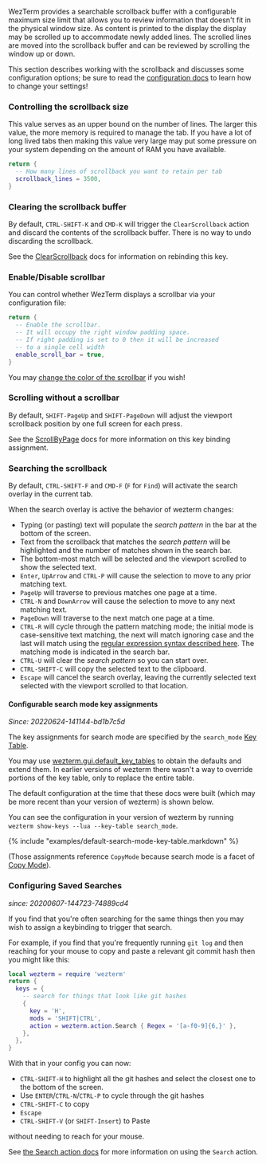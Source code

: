 WezTerm provides a searchable scrollback buffer with a configurable maximum
size limit that allows you to review information that doesn't fit in the
physical window size.  As content is printed to the display the display may be
scrolled up to accommodate newly added lines.  The scrolled lines are moved
into the scrollback buffer and can be reviewed by scrolling the window up or
down.

This section describes working with the scrollback and discusses some
configuration options; be sure to read the [configuration
docs](config/files.md) to learn how to change your settings!

### Controlling the scrollback size

This value serves as an upper bound on the number of lines.
The larger this value, the more memory is required to manage the tab.
If you have a lot of long lived tabs then making this value very large
may put some pressure on your system depending on the amount of RAM
you have available.

```lua
return {
  -- How many lines of scrollback you want to retain per tab
  scrollback_lines = 3500,
}
```

### Clearing the scrollback buffer

By default, `CTRL-SHIFT-K` and `CMD-K` will trigger the `ClearScrollback`
action and discard the contents of the scrollback buffer.  There is no way
to undo discarding the scrollback.

See the [ClearScrollback](config/lua/keyassignment/ClearScrollback.md) docs for information
on rebinding this key.

### Enable/Disable scrollbar

You can control whether WezTerm displays a scrollbar via your configuration
file:

```lua
return {
  -- Enable the scrollbar.
  -- It will occupy the right window padding space.
  -- If right padding is set to 0 then it will be increased
  -- to a single cell width
  enable_scroll_bar = true,
}
```

You may [change the color of the scrollbar](config/appearance.md#defining-your-own-colors) if you wish!

### Scrolling without a scrollbar

By default, `SHIFT-PageUp` and `SHIFT-PageDown` will adjust the viewport scrollback position
by one full screen for each press.

See the [ScrollByPage](config/lua/keyassignment/ScrollByPage.md) docs for more information
on this key binding assignment.

### Searching the scrollback

By default, `CTRL-SHIFT-F` and `CMD-F` (`F` for `Find`) will activate the
search overlay in the current tab.

When the search overlay is active the behavior of wezterm changes:

* Typing (or pasting) text will populate the *search pattern* in the bar at the bottom of the screen.
* Text from the scrollback that matches the *search pattern* will be highlighted and
  the number of matches shown in the search bar.
* The bottom-most match will be selected and the viewport scrolled to show the selected
  text.
* `Enter`, `UpArrow` and `CTRL-P` will cause the selection to move to any prior matching text.
* `PageUp` will traverse to previous matches one page at a time.
* `CTRL-N` and `DownArrow` will cause the selection to move to any next matching text.
* `PageDown` will traverse to the next match one page at a time.
* `CTRL-R` will cycle through the pattern matching mode; the initial mode is case-sensitive
  text matching, the next will match ignoring case and the last will match using the
  [regular expression syntax described here](https://docs.rs/regex/1.3.9/regex/#syntax).
  The matching mode is indicated in the search bar.
* `CTRL-U` will clear the *search pattern* so you can start over.
* `CTRL-SHIFT-C` will copy the selected text to the clipboard.
* `Escape` will cancel the search overlay, leaving the currently selected text selected
  with the viewport scrolled to that location.

#### Configurable search mode key assignments

*Since: 20220624-141144-bd1b7c5d*

The key assignments for search mode are specified by the `search_mode` [Key Table](config/key-tables.md).

You may use
[wezterm.gui.default_key_tables](config/lua/wezterm.gui/default_key_tables.md)
to obtain the defaults and extend them. In earlier versions of wezterm there
wasn't a way to override portions of the key table, only to replace the entire
table.

The default configuration at the time that these docs were built (which
may be more recent than your version of wezterm) is shown below.

You can see the configuration in your version of wezterm by running
`wezterm show-keys --lua --key-table search_mode`.

{% include "examples/default-search-mode-key-table.markdown" %}

(Those assignments reference `CopyMode` because search mode is a facet of [Copy Mode](copymode.md)).

### Configuring Saved Searches

*since: 20200607-144723-74889cd4*

If you find that you're often searching for the same things then you may wish to assign
a keybinding to trigger that search.

For example, if you find that you're frequently running `git log` and then reaching
for your mouse to copy and paste a relevant git commit hash then you might like
this:

```lua
local wezterm = require 'wezterm'
return {
  keys = {
    -- search for things that look like git hashes
    {
      key = 'H',
      mods = 'SHIFT|CTRL',
      action = wezterm.action.Search { Regex = '[a-f0-9]{6,}' },
    },
  },
}
```

With that in your config you can now:

* `CTRL-SHIFT-H` to highlight all the git hashes and select the closest one to the bottom
  of the screen.
* Use `ENTER`/`CTRL-N`/`CTRL-P` to cycle through the git hashes
* `CTRL-SHIFT-C` to copy
* `Escape`
* `CTRL-SHIFT-V` (or `SHIFT-Insert`) to Paste

without needing to reach for your mouse.

See [the Search action docs](config/lua/keyassignment/Search.md) for more information on
using the `Search` action.
